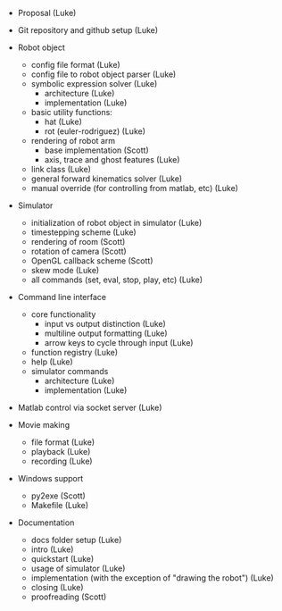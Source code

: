 - Proposal (Luke)

- Git repository and github setup (Luke)

- Robot object
    - config file format (Luke)
    - config file to robot object parser (Luke)
    - symbolic expression solver (Luke)
        - architecture (Luke)
        - implementation (Luke)
    - basic utility functions:
        - hat (Luke)
        - rot (euler-rodriguez) (Luke)
    - rendering of robot arm
        - base implementation (Scott)
        - axis, trace and ghost features (Luke)
    - link class (Luke)
    - general forward kinematics solver (Luke)
    - manual override (for controlling from matlab, etc) (Luke)

- Simulator
    - initialization of robot object in simulator (Luke)
    - timestepping scheme (Luke)
    - rendering of room (Scott)
    - rotation of camera (Scott)
    - OpenGL callback scheme (Scott)
    - skew mode (Luke)
    - all commands (set, eval, stop, play, etc) (Luke)
    
- Command line interface
    - core functionality
        - input vs output distinction (Luke)
        - multiline output formatting (Luke)
        - arrow keys to cycle through input (Luke)
    - function registry (Luke)
    - help (Luke)
    - simulator commands
        - architecture (Luke)
        - implementation (Luke)

- Matlab control via socket server (Luke)

- Movie making
    - file format (Luke)
    - playback (Luke)
    - recording (Luke)

- Windows support
    - py2exe (Scott)
    - Makefile (Luke)

- Documentation
    - docs folder setup (Luke)
    - intro (Luke)
    - quickstart (Luke)
    - usage of simulator (Luke)
    - implementation (with the exception of "drawing the robot") (Luke)
    - closing (Luke)
    - proofreading (Scott)
